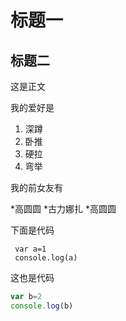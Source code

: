 # 标题一 

## 标题二

这是正文

我的爱好是
1. 深蹲
2. 卧推
3. 硬拉
4. 弯举

我的前女友有

*高圆圆
*古力娜扎
*高圆圆

下面是代码

     var a=1
     console.log(a)
    
这也是代码

```javascript
var b=2
console.log(b)
```




